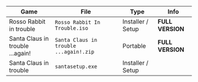 | Game | File | Type | Info |
|------|------|------|------|
| Rosso Rabbit in trouble | `Rosso Rabbit In Trouble.iso` | Installer / Setup | **FULL VERSION** |
| Santa Claus in trouble ...again! | `Santa Claus in trouble ...again!.zip` | Portable | **FULL VERSION** |
| Santa Claus in trouble | `santasetup.exe` | Installer / Setup 
